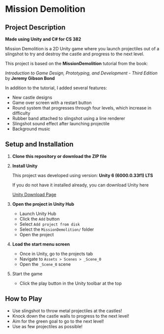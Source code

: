 # Mission Demolition

## Project Description

**Made using Unity and C# for CS 382**

Mission Demolition is a 2D Unity game where you launch projectiles out of a slingshot to try and destroy the castle and progress to the next level.

This project is based on the **MissionDemolition** tutorial from the book:

*Introduction to Game Design, Prototyping, and Development - Third Edition* by **Jeremy Gibson Bond**

In addition to the tutorial, I added several features:
- New castle designs
- Game over screen with a restart button
- Round system that progresses through four levels, which increase in difficulty 
- Rubber band attached to slingshot using a line renderer
- Slingshot sound effect after launching projectile
- Background music



## Setup and Installation

1. **Clone this repository or download the ZIP file**

2. **Install Unity**

   This project was developed using version: **Unity 6 (6000.0.33f1) LTS**
   
   If you do not have it installed already, you can download Unity here

   [Unity Download Page](https://unity.com/download)
   

4. **Open the project in Unity Hub**
   - Launch Unity Hub
   - Click the `Add` button
   - Select `Add project from disk`
   - Select the `MissionDemolition/` folder
   - Open the project

5. **Load the start menu screen**
   - Once in Unity, go to the projects tab
   - Navigate to `Assets > Scenes > _Scene_0`
   - Open the `_Scene_0` scene

 6. Start the game
    - Click the play button in the Unity toolbar at the top
   

## How to Play
- Use slingshot to throw metal projectiles at the castles!
- Knock down the castle walls to progress to the next level!
- Aim for the green goal to go to the next level!
- Use as few projectiles as possible!

